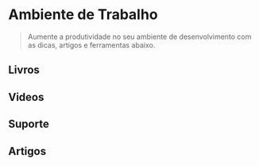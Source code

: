 # Ambiente de Trabalho

> Aumente a produtividade no seu ambiente de desenvolvimento com as dicas, artigos e ferramentas abaixo.

## Livros

## Videos

## Suporte

## Artigos
